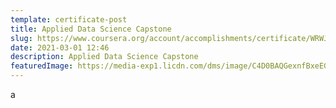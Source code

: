 ```yaml
---
template: certificate-post
title: Applied Data Science Capstone
slug: https://www.coursera.org/account/accomplishments/certificate/WRWJJWPWJKPA
date: 2021-03-01 12:46
description: Applied Data Science Capstone
featuredImage: https://media-exp1.licdn.com/dms/image/C4D0BAQGexnfBxeEG-g/company-logo_200_200/0/1608039227697?e=1625097600&v=beta&t=j-6crOBQel_8KEezJPyaHYLIJBmn1Z4O6RTxPDkCHh4
---
```

a